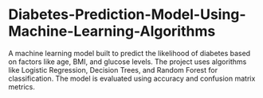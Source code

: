 # Diabetes-Prediction-Model-Using-Machine-Learning-Algorithms
A machine learning model built to predict the likelihood of diabetes based on factors like age, BMI, and glucose levels. The project uses algorithms like Logistic Regression, Decision Trees, and Random Forest for classification. The model is evaluated using accuracy and confusion matrix metrics.

